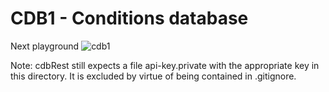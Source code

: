 # CDB1 - Conditions database 

Next playground
![cdb1](https://github.com/ursl/mu3eanca/assets/5073648/9c28443d-4fe9-4191-8337-aa873ac6ba8d)

Note: cdbRest still expects a file api-key.private with the appropriate key in this directory. It is excluded by virtue of being contained in .gitignore.

